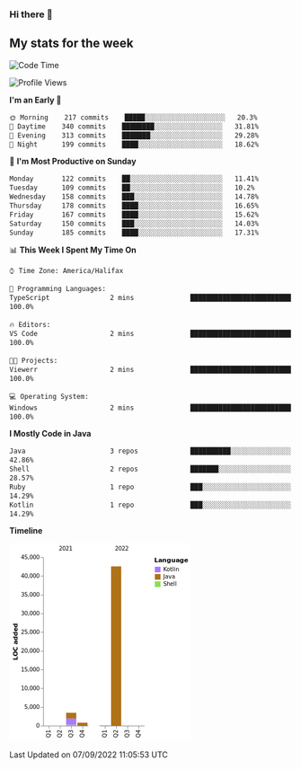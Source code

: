 ### Hi there 👋

## My stats for the week
<!--START_SECTION:waka-->
![Code Time](http://img.shields.io/badge/Code%20Time-390%20hrs%2057%20mins-blue)

![Profile Views](http://img.shields.io/badge/Profile%20Views-0-blue)

**I'm an Early 🐤** 

```text
🌞 Morning    217 commits    █████░░░░░░░░░░░░░░░░░░░░   20.3% 
🌆 Daytime    340 commits    ████████░░░░░░░░░░░░░░░░░   31.81% 
🌃 Evening    313 commits    ███████░░░░░░░░░░░░░░░░░░   29.28% 
🌙 Night      199 commits    ████░░░░░░░░░░░░░░░░░░░░░   18.62%

```
📅 **I'm Most Productive on Sunday** 

```text
Monday       122 commits    ██░░░░░░░░░░░░░░░░░░░░░░░   11.41% 
Tuesday      109 commits    ██░░░░░░░░░░░░░░░░░░░░░░░   10.2% 
Wednesday    158 commits    ███░░░░░░░░░░░░░░░░░░░░░░   14.78% 
Thursday     178 commits    ████░░░░░░░░░░░░░░░░░░░░░   16.65% 
Friday       167 commits    ████░░░░░░░░░░░░░░░░░░░░░   15.62% 
Saturday     150 commits    ███░░░░░░░░░░░░░░░░░░░░░░   14.03% 
Sunday       185 commits    ████░░░░░░░░░░░░░░░░░░░░░   17.31%

```


📊 **This Week I Spent My Time On** 

```text
⌚︎ Time Zone: America/Halifax

💬 Programming Languages: 
TypeScript               2 mins              █████████████████████████   100.0%

🔥 Editors: 
VS Code                  2 mins              █████████████████████████   100.0%

🐱‍💻 Projects: 
Viewerr                  2 mins              █████████████████████████   100.0%

💻 Operating System: 
Windows                  2 mins              █████████████████████████   100.0%

```

**I Mostly Code in Java** 

```text
Java                     3 repos             ██████████░░░░░░░░░░░░░░░   42.86% 
Shell                    2 repos             ███████░░░░░░░░░░░░░░░░░░   28.57% 
Ruby                     1 repo              ███░░░░░░░░░░░░░░░░░░░░░░   14.29% 
Kotlin                   1 repo              ███░░░░░░░░░░░░░░░░░░░░░░   14.29%

```


**Timeline**

![Chart not found](https://raw.githubusercontent.com/lyndseyy/lyndseyy/main/charts/bar_graph.png) 


 Last Updated on 07/09/2022 11:05:53 UTC
<!--END_SECTION:waka-->